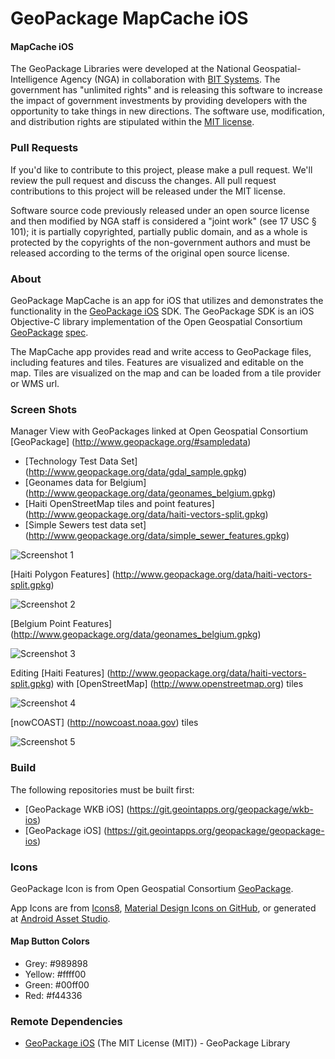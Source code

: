 # GeoPackage MapCache iOS

#### MapCache iOS ####

The GeoPackage Libraries were developed at the National Geospatial-Intelligence Agency (NGA) in collaboration with [BIT Systems](https://www.bit-sys.com/index.jsp). The government has "unlimited rights" and is releasing this software to increase the impact of government investments by providing developers with the opportunity to take things in new directions. The software use, modification, and distribution rights are stipulated within the [MIT license](http://choosealicense.com/licenses/mit/).

### Pull Requests ###
If you'd like to contribute to this project, please make a pull request. We'll review the pull request and discuss the changes. All pull request contributions to this project will be released under the MIT license.

Software source code previously released under an open source license and then modified by NGA staff is considered a "joint work" (see 17 USC § 101); it is partially copyrighted, partially public domain, and as a whole is protected by the copyrights of the non-government authors and must be released according to the terms of the original open source license.

### About ###

GeoPackage MapCache is an app for iOS that utilizes and demonstrates the functionality in the [GeoPackage iOS](https://git.geointapps.org/geopackage/geopackage-ios) SDK.  The GeoPackage SDK is an iOS Objective-C library implementation of the Open Geospatial Consortium [GeoPackage](http://www.geopackage.org/) [spec](http://www.geopackage.org/spec/).

The MapCache app provides read and write access to GeoPackage files, including features and tiles. Features are visualized and editable on the map. Tiles are visualized on the map and can be loaded from a tile provider or WMS url.

### Screen Shots ###

Manager View with GeoPackages linked at Open Geospatial Consortium [GeoPackage] (http://www.geopackage.org/#sampledata)
 
* [Technology Test Data Set] (http://www.geopackage.org/data/gdal_sample.gpkg)
* [Geonames data for Belgium] (http://www.geopackage.org/data/geonames_belgium.gpkg)
* [Haiti OpenStreetMap tiles and point features] (http://www.geopackage.org/data/haiti-vectors-split.gpkg)
* [Simple Sewers test data set] (http://www.geopackage.org/data/simple_sewer_features.gpkg)

![Screenshot 1](screenshots/screenshot1.jpg)

[Haiti Polygon Features] (http://www.geopackage.org/data/haiti-vectors-split.gpkg)

![Screenshot 2](screenshots/screenshot2.jpg)

[Belgium Point Features] (http://www.geopackage.org/data/geonames_belgium.gpkg)

![Screenshot 3](screenshots/screenshot3.jpg)

Editing [Haiti Features] (http://www.geopackage.org/data/haiti-vectors-split.gpkg) with [OpenStreetMap] (http://www.openstreetmap.org) tiles

![Screenshot 4](screenshots/screenshot4.jpg)

[nowCOAST] (http://nowcoast.noaa.gov) tiles

![Screenshot 5](screenshots/screenshot5.jpg)

### Build ###

The following repositories must be built first:
* [GeoPackage WKB iOS] (https://git.geointapps.org/geopackage/wkb-ios)
* [GeoPackage iOS] (https://git.geointapps.org/geopackage/geopackage-ios)

### Icons ###

GeoPackage Icon is from Open Geospatial Consortium [GeoPackage](http://www.geopackage.org/).

App Icons are from [Icons8](https://icons8.com/), [Material Design Icons on GitHub](https://github.com/google/material-design-icons), or generated at [Android Asset Studio](http://romannurik.github.io/AndroidAssetStudio).

#### Map Button Colors ####
* Grey: #989898
* Yellow: #ffff00
* Green: #00ff00
* Red: #f44336

### Remote Dependencies ###

* [GeoPackage iOS](https://git.geointapps.org/geopackage/geopackage-ios) (The MIT License (MIT)) - GeoPackage Library